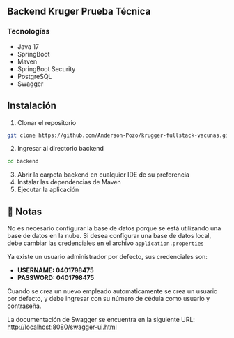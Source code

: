 ## Backend Kruger Prueba Técnica

### Tecnologías

- Java 17
- SpringBoot
- Maven
- SpringBoot Security
- PostgreSQL
- Swagger

## Instalación

1. Clonar el repositorio

```bash
git clone https://github.com/Anderson-Pozo/krugger-fullstack-vacunas.git
```

2. Ingresar al directorio backend

```bash
cd backend
```

3. Abrir la carpeta backend en cualquier IDE de su preferencia
4. Instalar las dependencias de Maven
5. Ejecutar la aplicación

## 📌 Notas

No es necesario configurar la base de datos porque se está utilizando una base de datos en la nube. Si desea configurar una base de datos local, debe cambiar las credenciales en el archivo `application.properties`

Ya existe un usuario administrador por defecto, sus credenciales son:

- **USERNAME: 0401798475**
- **PASSWORD: 0401798475**

Cuando se crea un nuevo empleado automaticamente se crea un usuario por defecto, y debe ingresar con su número de cédula como usuario y contraseña.

La documentación de Swagger se encuentra en la siguiente URL: [http://localhost:8080/swagger-ui.html](http://localhost:8080/swagger-ui.html)
